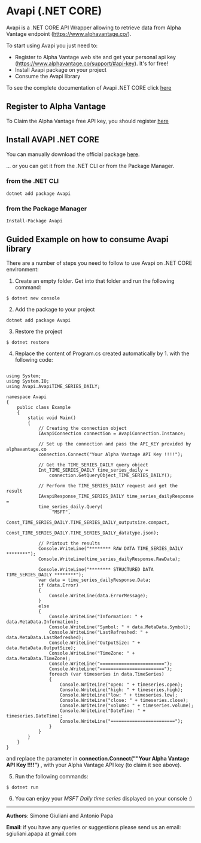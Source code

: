 # Avapi (.NET CORE)
Avapi is a .NET CORE API Wrapper allowing to retrieve data from Alpha Vantage endpoint (https://www.alphavantage.co/).  

To start using Avapi you just need to:
* Register to Alpha Vantage web site and get your personal api key (https://www.alphavantage.co/support/#api-key). It's for free!
* Install Avapi package on your project
* Consume the Avapi library

To see the complete documentation of Avapi .NET CORE click [here](https://github.com/sgiulians/AvapiDotNetCore/wiki)

## Register to Alpha Vantage
To Claim the Alpha Vantage free API key, you should register [here](https://www.alphavantage.co/support/#api-key) 


## Install AVAPI .NET CORE
You can manually download the official package [here](https://www.nuget.org/packages/Avapi/).  

... or you can get it from the .NET CLI or from the Package Manager.

### from the .NET CLI
```
dotnet add package Avapi
```
### from the Package Manager
```
Install-Package Avapi
```

## Guided Example on how to consume Avapi library
There are a number of steps you need to follow to use Avapi on .NET CORE environment:

1. Create an empty folder. Get into that folder and run the following command: 
```
$ dotnet new console
```

2. Add the package to your project
```
dotnet add package Avapi
```

3. Restore the project
```
$ dotnet restore
```

4. Replace the content of Program.cs created automatically by 1. with the following code:
``` 

using System;
using System.IO;
using Avapi.AvapiTIME_SERIES_DAILY;

namespace Avapi
{
    public class Example
    {
        static void Main()
        {
            // Creating the connection object
            IAvapiConnection connection = AvapiConnection.Instance;

            // Set up the connection and pass the API_KEY provided by alphavantage.co
            connection.Connect("Your Alpha Vantage API Key !!!!");

            // Get the TIME_SERIES_DAILY query object
            Int_TIME_SERIES_DAILY time_series_daily =
                connection.GetQueryObject_TIME_SERIES_DAILY();

            // Perform the TIME_SERIES_DAILY request and get the result
            IAvapiResponse_TIME_SERIES_DAILY time_series_dailyResponse = 
            time_series_daily.Query(
                 "MSFT",
                 Const_TIME_SERIES_DAILY.TIME_SERIES_DAILY_outputsize.compact,
                 Const_TIME_SERIES_DAILY.TIME_SERIES_DAILY_datatype.json);

            // Printout the results
            Console.WriteLine("******** RAW DATA TIME_SERIES_DAILY ********");
            Console.WriteLine(time_series_dailyResponse.RawData);

            Console.WriteLine("******** STRUCTURED DATA TIME_SERIES_DAILY ********");
            var data = time_series_dailyResponse.Data;
            if (data.Error)
            {
                Console.WriteLine(data.ErrorMessage);
            }
            else
            {
                Console.WriteLine("Information: " + data.MetaData.Information);
                Console.WriteLine("Symbol: " + data.MetaData.Symbol);
                Console.WriteLine("LastRefreshed: " + data.MetaData.LastRefreshed);
                Console.WriteLine("OutputSize: " + data.MetaData.OutputSize);
                Console.WriteLine("TimeZone: " + data.MetaData.TimeZone);
                Console.WriteLine("========================");
                Console.WriteLine("========================");
                foreach (var timeseries in data.TimeSeries)
                {
                    Console.WriteLine("open: " + timeseries.open);
                    Console.WriteLine("high: " + timeseries.high);
                    Console.WriteLine("low: " + timeseries.low);
                    Console.WriteLine("close: " + timeseries.close);
                    Console.WriteLine("volume: " + timeseries.volume);
                    Console.WriteLine("DateTime: " + timeseries.DateTime);
                    Console.WriteLine("========================");
                }
            }
        }
    }
}

```
and replace the parameter in **connection.Connect(""Your Alpha Vantage API Key !!!!")** , with your Alpha Vantage API key (to claim it see above).

5. Run the following commands: 
```
$ dotnet run
```

6. You can enjoy your _MSFT Daily time series_ displayed on your console :)
***

**Authors**: Simone Giuliani and Antonio Papa  

**Email**: if you have any queries or suggestions please send us an email: sgiuliani.apapa at gmail.com
